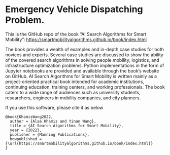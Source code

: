 # Emergency Vehicle Dispatching Problem.

This is the GitHub repo of the book “AI Search Algorithms for Smart Mobility”: https://smartmobilityalgorithms.github.io/book/index.html

The book provides a wealth of examples and in-depth case studies for both novices and experts. Several case studies are discussed to show the ability of the covered search algorithms in solving people mobility, logistics, and infrastructure optimization problems. Python implementations in the form of Jupyter notebooks are provided and available through the book’s website on GitHub. AI Search Algorithms for Smart Mobility is written mainly as a project-oriented practical book intended for academic institutions, continuing education, training centers, and working professionals. The book caters to a wide range of audiences such as university students, researchers, engineers in mobility companies, and city planners.

If you use this software, please cite it as below
```
@book{KhamisWang2022,
  author = {Alaa Khamis and Yinan Wang},
  title = {AI Search Algorithms for Smart Mobility},
  year = {2022},
  publisher = {Manning Publications},
  howpublished = {\url{https://smartmobilityalgorithms.github.io/book/index.html}}
}
```
